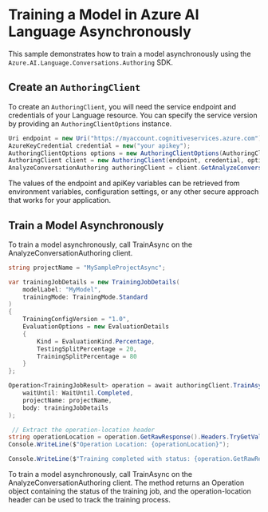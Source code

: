 # Training a Model in Azure AI Language Asynchronously

This sample demonstrates how to train a model asynchronously using the `Azure.AI.Language.Conversations.Authoring` SDK.

## Create an `AuthoringClient`

To create an `AuthoringClient`, you will need the service endpoint and credentials of your Language resource. You can specify the service version by providing an `AuthoringClientOptions` instance.

```C# Snippet:CreateAuthoringClientForSpecificApiVersion
Uri endpoint = new Uri("https://myaccount.cognitiveservices.azure.com");
AzureKeyCredential credential = new("your apikey");
AuthoringClientOptions options = new AuthoringClientOptions(AuthoringClientOptions.ServiceVersion.V2024_11_15_Preview);
AuthoringClient client = new AuthoringClient(endpoint, credential, options);
AnalyzeConversationAuthoring authoringClient = client.GetAnalyzeConversationAuthoringClient();
```

The values of the endpoint and apiKey variables can be retrieved from environment variables, configuration settings, or any other secure approach that works for your application.

## Train a Model Asynchronously

To train a model asynchronously, call TrainAsync on the AnalyzeConversationAuthoring client.

```C# Snippet:Sample6_ConversationsAuthoring_TrainAsync
string projectName = "MySampleProjectAsync";

var trainingJobDetails = new TrainingJobDetails(
    modelLabel: "MyModel",
    trainingMode: TrainingMode.Standard
)
{
    TrainingConfigVersion = "1.0",
    EvaluationOptions = new EvaluationDetails
    {
        Kind = EvaluationKind.Percentage,
        TestingSplitPercentage = 20,
        TrainingSplitPercentage = 80
    }
};

Operation<TrainingJobResult> operation = await authoringClient.TrainAsync(
    waitUntil: WaitUntil.Completed,
    projectName: projectName,
    body: trainingJobDetails
);

 // Extract the operation-location header
string operationLocation = operation.GetRawResponse().Headers.TryGetValue("operation-location", out var location) ? location : null;
Console.WriteLine($"Operation Location: {operationLocation}");

Console.WriteLine($"Training completed with status: {operation.GetRawResponse().Status}");
```

To train a model asynchronously, call TrainAsync on the AnalyzeConversationAuthoring client. The method returns an Operation<TrainingJobResult> object containing the status of the training job, and the operation-location header can be used to track the training process.
